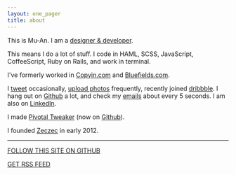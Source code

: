 ```yaml
---
layout: one_pager
title: about
---
```


This is Mu-An. I am a <u>designer & developer</u>.

This means I do a lot of stuff. I code in HAML, SCSS, JavaScript, CoffeeScript, Ruby on Rails, and work in terminal. 

I've formerly worked in <a href='http://copyin.com' id='copyin-about' target='_blank'>Copyin.com</a> and <a href='http://bluefields.com' id='hownice' target='_blank' data-title="Summer 2012 in Mountain View in 500 Startups">Bluefields.com</a>.

I <a href='http://twitter.com/muanchiou' id='twitter' target='_blank'>tweet</a> occasionally, <a href='http://instagram.com/muanchiou' id='instagram' target='_blank'>upload photos</a> frequently, recently joined <a href='http://dribbble.com/muanchiou' id='dribbble' target='_blank'>dribbble</a>. I hang out on <a href='http://github.com/muan' id='github' target='_blank'>Github</a> a lot, and check my <a href='mailto:me@muanchiou.com' id='email-icon' target='_blank'>emails</a> about every 5 seconds. I am also on <a href='http://uk.linkedin.com/in/muanchiou/' id='linkedin' target='_blank'>LinkedIn</a>.

I made <a href='https://chrome.google.com/webstore/detail/pivotal-tweaker/aodalckpkgijlndlnlhblojedfboaglg' id='tweaker' target='_blank'>Pivotal Tweaker</a> (now on <a href="https://github.com/muan/tweaker" id="pt-github" target="_blank">Github</a>).

I founded <a data-title="A crowdfunding site based in Taiwan." href='http://zeczec.com' id='zeczec' target='_blank'>Zeczec</a> in early 2012.

---

<a href='https://github.com/muan/muan.github.com' class='big-button green' id='star-github' target='_blank'>FOLLOW THIS SITE ON GITHUB</a>

<a href='/feed.xml' id='subscribe'  class='big-button red' target='_blank'>GET RSS FEED</a>